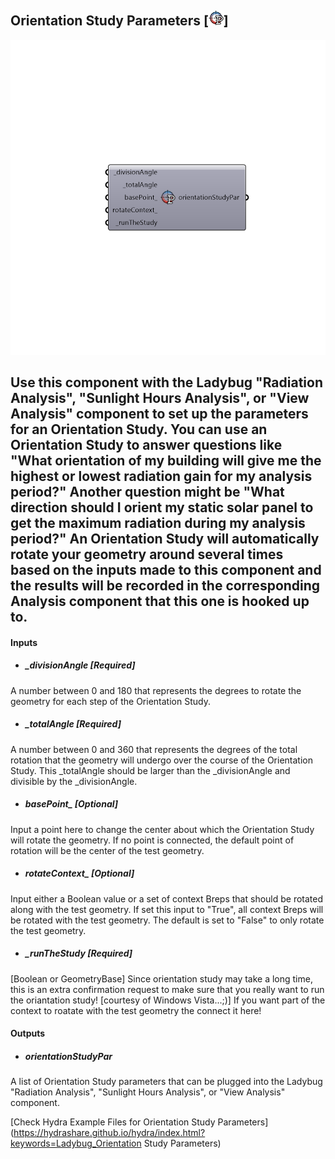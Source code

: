 ## Orientation Study Parameters [![](../../images/icons/Orientation_Study_Parameters.png)]

![](../../images/components/Orientation_Study_Parameters.png)

Use this component with the Ladybug "Radiation Analysis", "Sunlight Hours Analysis", or "View Analysis" component to set up the parameters for an Orientation Study.
 You can use an Orientation Study to answer questions like "What orientation of my building will give me the highest or lowest radiation gain for my analysis period?"
 Another question might be "What direction should I orient my static solar panel to get the maximum radiation during my analysis period?"
 An Orientation Study will automatically rotate your geometry around several times based on the inputs made to this component and the results will be recorded in the corresponding Analysis component that this one is hooked up to.
 -
 

#### Inputs
* ##### _divisionAngle [Required]
A number between 0 and 180 that represents the degrees to rotate the geometry for each step of the Orientation Study.
* ##### _totalAngle [Required]
A number between 0 and 360 that represents the degrees of the total rotation that the geometry will undergo over the course of the Orientation Study. This _totalAngle should be larger than the _divisionAngle and divisible by the _divisionAngle.
* ##### basePoint_ [Optional]
Input a point here to change the center about which the Orientation Study will rotate the geometry. If no point is connected, the default point of rotation will be the center of the test geometry.
* ##### rotateContext_ [Optional]
Input either a Boolean value or a set of context Breps that should be rotated along with the test geometry. If set this input to "True", all context Breps will be rotated with the test geometry.  The default is set to "False" to only rotate the test geometry.
* ##### _runTheStudy [Required]
[Boolean or GeometryBase] Since orientation study may take a long time, this is an extra
 confirmation request to make sure that you really want to run the oriantation study!
 [courtesy of Windows Vista...;)] If you want part of the context to roatate with the test geometry the connect it here!

#### Outputs
* ##### orientationStudyPar
A list of Orientation Study parameters that can be plugged into the Ladybug "Radiation Analysis", "Sunlight Hours Analysis", or "View Analysis" component.


[Check Hydra Example Files for Orientation Study Parameters](https://hydrashare.github.io/hydra/index.html?keywords=Ladybug_Orientation Study Parameters)